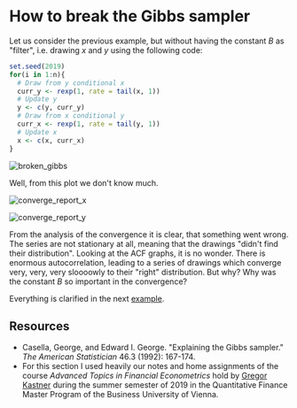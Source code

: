 # How to break the Gibbs sampler

Let us consider the previous example, but without having the constant _B_ as "filter", i.e. drawing _x_ and _y_ using the following code:

```R
set.seed(2019)
for(i in 1:n){
  # Draw from y conditional x
  curr_y <- rexp(1, rate = tail(x, 1))
  # Update y
  y <- c(y, curr_y)
  # Draw from x conditional y
  curr_x <- rexp(1, rate = tail(y, 1))
  # Update x
  x <- c(x, curr_x)
}
```

![broken_gibbs](/home/lachiee/myProjects/Overview/Bayesian_statistics/Gibbs_sampler/densities2.png)

Well, from this plot we don't know much. 

![converge_report_x](/home/lachiee/myProjects/Overview/Bayesian_statistics/Gibbs_sampler/converge_report_x2.png)

![converge_report_y](/home/lachiee/myProjects/Overview/Bayesian_statistics/Gibbs_sampler/converge_report_y2.png)

From the analysis of the convergence it is clear, that something went wrong. The series are not stationary at all, meaning that the drawings "didn't find their distribution". Looking at the ACF graphs, it is no wonder. There is enormous autocorrelation, leading to a series of drawings which converge very, very, very sloooowly to their "right" distribution. But why? Why was the constant _B_ so important in the convergence?

Everything is clarified in the next [example](./break_sampler_explained.md).



## Resources

- Casella, George, and Edward I. George. "Explaining the Gibbs sampler." *The American Statistician* 46.3 (1992): 167-174.
- For this section I used heavily our notes and home assignments of the course _Advanced Topics in Financial Econometrics_ hold by [Gregor Kastner](https://www.wu.ac.at/statmath/faculty-staff/faculty/gkastner) during the summer semester of 2019 in the Quantitative Finance Master Program of the Business University of Vienna.